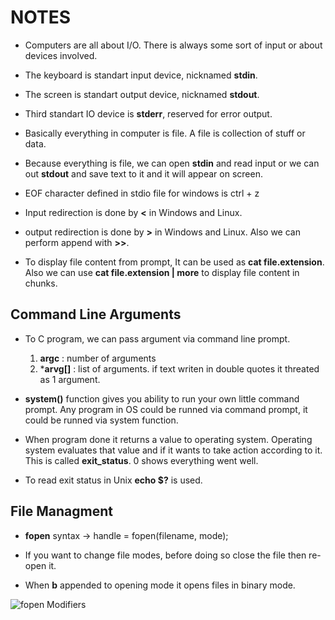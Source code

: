 # NOTES

- Computers are all about I/O. There is always some sort of input or about devices involved.

- The keyboard is standart input device, nicknamed **stdin**.

- The screen is standart output device, nicknamed **stdout**.

- Third standart IO device is **stderr**, reserved for error output.

- Basically everything in computer is file. A file is collection of stuff or data.

- Because everything is file, we can open **stdin** and read input or we can out **stdout** and save text to it and it will appear on screen. 

- EOF character defined in stdio file for windows is ctrl + z

- Input redirection is done by **<** in Windows and Linux.

- output redirection is done by **>** in Windows and Linux. Also we can perform append with **>>**.

- To display file content from prompt, It can be used as **cat file.extension**. Also we can use **cat file.extension | more** to display file content in chunks.

## Command Line Arguments
- To C program, we can pass argument via command line prompt. 
    1. **argc** : number of arguments
    2. ***arvg[]** : list of arguments. if text writen in double quotes it threated as 1 argument.

- **system()** function gives you ability to run your own little command prompt. Any program in OS could be runned via command prompt, it could be runned via system function.

- When program done it returns a value to operating system. Operating system evaluates that value and if it wants to take action according to it. This is called **exit_status**. 0 shows everything went well.

- To read exit status in Unix  **echo $?** is used.

## File Managment
- **fopen** syntax -> handle = fopen(filename, mode);

- If you want to change file modes, before doing so close the file then re-open it.

- When **b** appended to opening mode it opens files in binary mode.

![fopen Modifiers](https://github.com/mrsahin101/BOOKS/blob/main/C_Programming/C_All_in_One_Desk_Reference_For_Dummies/Book_V_Disk_DriveC/Images/fopen_Access_Modifiers.PNG)
